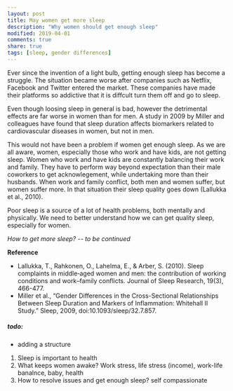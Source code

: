 ```yaml
---
layout: post
title: May women get more sleep
description: "Why women should get enough sleep"
modified: 2019-04-01
comments: true
share: true
tags: [sleep, gender differences]
---
```


Ever since the invention of a light bulb, getting enough sleep has become a struggle. The situation became worse after companies such as Netflix, Facebook and Twitter entered the market. These companies have made their platforms so addictive that it is diffcult turn them off and go to sleep.

Even though loosing sleep in general is bad, however the detrimental effects are far worse in women than for men. A study in 2009 by Miller and colleagues have found that sleep duration affects biomarkers related to cardiovascular diseases in women, but not in men. 

This would not have been a problem if women get enough sleep. As we are all aware, women, especially those who work and have kids, are not getting sleep. Women who work and have kids are constantly balancing their work and family. They have to perform way beyond expectation than their male coworkers to get acknowlegement, while undertaking more than their husbands.  When work and family conflict, both men and women suffer, but women suffer more. In that situation their sleep quality goes down (Lallukka et al., 2010). 

Poor sleep is a source of a lot of health problems, both mentally and physically. We need to better understand how we can get quality sleep, especially for women.

*How to get more sleep? -- to be continued*

__Reference__

* Lallukka, T., Rahkonen, O., Lahelma, E., & Arber, S. (2010). Sleep complaints in middle‐aged women and men: the contribution of working conditions and work–family conflicts. Journal of Sleep Research, 19(3), 466-477.
* Miller et al., “Gender Differences in the Cross-Sectional Relationships Between Sleep Duration and Markers of Inflammation: Whitehall II Study.” Sleep, 2009, doi:10.1093/sleep/32.7.857.


##### todo:
* adding a structure
1. Sleep is important to health
2. What keeps women awake? Work stress, life stress (income), work-life banalnce, baby, health
3. How to resolve issues and get enough sleep? self compassionate 
